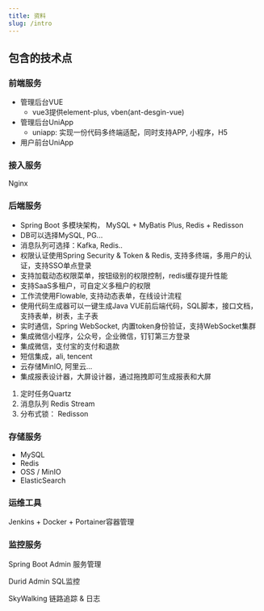 ```yaml
---
title: 资料
slug: /intro
---
```


## 包含的技术点

### 前端服务

- 管理后台VUE
  - vue3提供element-plus, vben(ant-desgin-vue)
- 管理后台UniApp
  - uniapp: 实现一份代码多终端适配，同时支持APP, 小程序，H5
- 用户前台UniApp

### 接入服务

Nginx

### 后端服务

- Spring Boot 多模块架构， MySQL + MyBatis Plus, Redis + Redisson
- DB可以选择MySQL, PG...
- 消息队列可选择：Kafka, Redis..
- 权限认证使用Spring Security & Token & Redis, 支持多终端，多用户的认证，支持SSO单点登录
- 支持加载动态权限菜单，按钮级别的权限控制，redis缓存提升性能
- 支持SaaS多租户，可自定义多租户的权限
- 工作流使用Flowable, 支持动态表单，在线设计流程
- 使用代码生成器可以一键生成Java VUE前后端代码，SQL脚本，接口文档，支持表单，树表，主子表
- 实时通信，Spring WebSocket, 内置token身份验证，支持WebSocket集群
- 集成微信小程序，公众号，企业微信，钉钉第三方登录
- 集成微信，支付宝的支付和退款
- 短信集成，ali, tencent
- 云存储MinIO, 阿里云...
- 集成报表设计器，大屏设计器，通过拖拽即可生成报表和大屏

1. 定时任务Quartz
2. 消息队列 Redis Stream
3. 分布式锁： Redisson

### 存储服务

- MySQL
- Redis
- OSS / MinIO
- ElasticSearch

### 运维工具

Jenkins + Docker + Portainer容器管理

### 监控服务

Spring Boot Admin 服务管理

Durid Admin SQL监控

SkyWalking 链路追踪 & 日志



